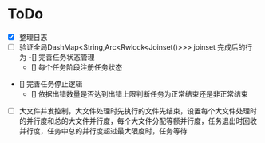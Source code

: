 # ToDo 

-[x] 整理日志
-[ ] 验证全局DashMap<String,Arc<Rwlock<Joinset()>>> joinset 完成后的行为
-[] 完善任务状态管理
  - [] 每个任务阶段注册任务状态
- [] 完善任务停止逻辑
  - [] 依据出错数量是否达到出错上限判断任务为正常结束还是非正常结束 
- [ ] 大文件并发控制，大文件处理时先执行的文件先结束，设置每个大文件处理时的并行度和总的大文件并行度，每个大文件分配等额并行度，任务退出时回收并行度，任务中总的并行度超过最大限度时，任务等待